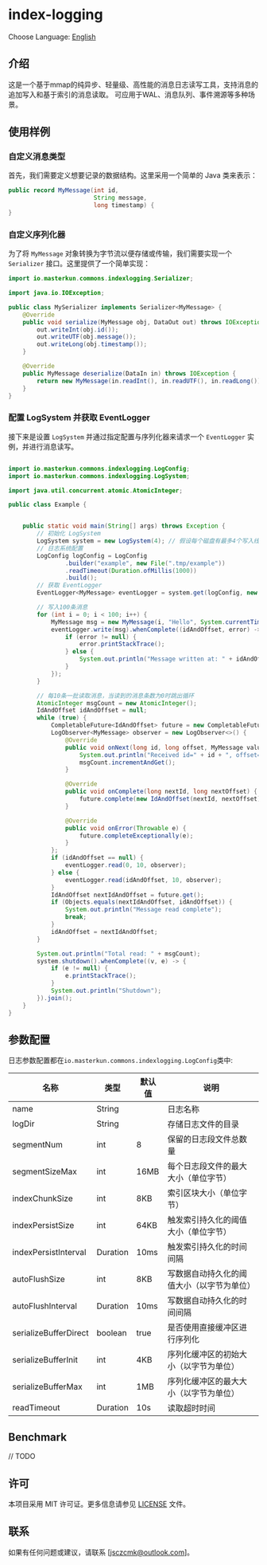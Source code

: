 # index-logging
Choose Language: [English](README-en.md)

## 介绍

这是一个基于mmap的纯异步、轻量级、高性能的消息日志读写工具，支持消息的追加写入和基于索引的消息读取。
可应用于WAL、消息队列、事件溯源等多种场景。

## 使用样例

### 自定义消息类型

首先，我们需要定义想要记录的数据结构。这里采用一个简单的 Java 类来表示：

```java
public record MyMessage(int id,
                        String message,
                        long timestamp) {
}
```

### 自定义序列化器

为了将 `MyMessage` 对象转换为字节流以便存储或传输，我们需要实现一个 `Serializer` 接口。这里提供了一个简单实现：

```java
import io.masterkun.commons.indexlogging.Serializer;

import java.io.IOException;

public class MySerializer implements Serializer<MyMessage> {
    @Override
    public void serialize(MyMessage obj, DataOut out) throws IOException {
        out.writeInt(obj.id());
        out.writeUTF(obj.message());
        out.writeLong(obj.timestamp());
    }

    @Override
    public MyMessage deserialize(DataIn in) throws IOException {
        return new MyMessage(in.readInt(), in.readUTF(), in.readLong());
    }
}
```

### 配置 LogSystem 并获取 EventLogger

接下来是设置 `LogSystem` 并通过指定配置与序列化器来请求一个 `EventLogger` 实例，并进行消息读写。

```java

import io.masterkun.commons.indexlogging.LogConfig;
import io.masterkun.commons.indexlogging.LogSystem;

import java.util.concurrent.atomic.AtomicInteger;

public class Example {


    public static void main(String[] args) throws Exception {
        // 初始化 LogSystem
        LogSystem system = new LogSystem(4); // 假设每个磁盘有最多4个写入线程
        // 日志系统配置
        LogConfig logConfig = LogConfig
                .builder("example", new File(".tmp/example"))
                .readTimeout(Duration.ofMillis(1000))
                .build();
        // 获取 EventLogger
        EventLogger<MyMessage> eventLogger = system.get(logConfig, new MySerializer());

        // 写入100条消息
        for (int i = 0; i < 100; i++) {
            MyMessage msg = new MyMessage(i, "Hello", System.currentTimeMillis());
            eventLogger.write(msg).whenComplete((idAndOffset, error) -> {
                if (error != null) {
                    error.printStackTrace();
                } else {
                    System.out.println("Message written at: " + idAndOffset);
                }
            });
        }

        // 每10条一批读取消息，当读到的消息条数为0时跳出循环
        AtomicInteger msgCount = new AtomicInteger();
        IdAndOffset idAndOffset = null;
        while (true) {
            CompletableFuture<IdAndOffset> future = new CompletableFuture<>();
            LogObserver<MyMessage> observer = new LogObserver<>() {
                @Override
                public void onNext(long id, long offset, MyMessage value) {
                    System.out.println("Received id=" + id + ", offset=" + offset + ", msg=" + value);
                    msgCount.incrementAndGet();
                }

                @Override
                public void onComplete(long nextId, long nextOffset) {
                    future.complete(new IdAndOffset(nextId, nextOffset));
                }

                @Override
                public void onError(Throwable e) {
                    future.completeExceptionally(e);
                }
            };
            if (idAndOffset == null) {
                eventLogger.read(0, 10, observer);
            } else {
                eventLogger.read(idAndOffset, 10, observer);
            }
            IdAndOffset nextIdAndOffset = future.get();
            if (Objects.equals(nextIdAndOffset, idAndOffset)) {
                System.out.println("Message read complete");
                break;
            }
            idAndOffset = nextIdAndOffset;
        }

        System.out.println("Total read: " + msgCount);
        system.shutdown().whenComplete((v, e) -> {
            if (e != null) {
                e.printStackTrace();
            }
            System.out.println("Shutdown");
        }).join();
    }
}
```

## 参数配置

日志参数配置都在`io.masterkun.commons.indexlogging.LogConfig`类中:

| 名称                    | 类型       | 默认值  | 说明                    |
|-----------------------|----------|------|-----------------------|
| name                  | String   |      | 日志名称                  |
| logDir                | String   |      | 存储日志文件的目录             |
| segmentNum            | int      | 8    | 保留的日志段文件总数量           |
| segmentSizeMax        | int      | 16MB | 每个日志段文件的最大大小（单位字节）    |
| indexChunkSize        | int      | 8KB  | 索引区块大小（单位字节）          |
| indexPersistSize      | int      | 64KB | 触发索引持久化的阈值大小（单位字节）    |
| indexPersistInterval  | Duration | 10ms | 触发索引持久化的时间间隔          |
| autoFlushSize         | int      | 8KB  | 写数据自动持久化的阈值大小（以字节为单位） |
| autoFlushInterval     | Duration | 10ms | 写数据自动持久化的时间间隔         |
| serializeBufferDirect | boolean  | true | 是否使用直接缓冲区进行序列化        |
| serializeBufferInit   | int      | 4KB  | 序列化缓冲区的初始大小（以字节为单位）   |
| serializeBufferMax    | int      | 1MB  | 序列化缓冲区的最大大小（以字节为单位）   |
| readTimeout           | Duration | 10s  | 读取超时时间                |

## Benchmark

// TODO

## 许可

本项目采用 MIT 许可证。更多信息请参见 [LICENSE](LICENSE) 文件。

## 联系

如果有任何问题或建议，请联系 [jsczcmk@outlook.com]。
